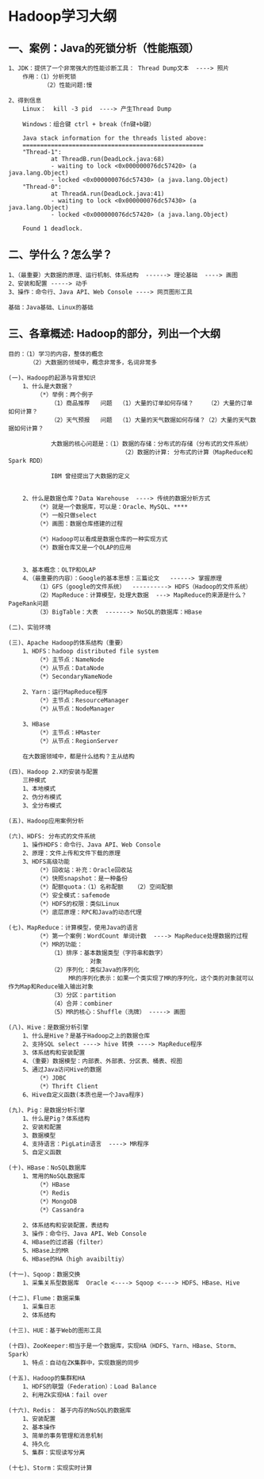 
# Hadoop学习大纲

## 一、案例：Java的死锁分析（性能瓶颈）
	1、JDK：提供了一个非常强大的性能诊断工具： Thread Dump文本  ----> 照片
		作用：（1）分析死锁
		      （2）性能问题:慢

	2、得到信息
		Linux：  kill -3 pid  ----> 产生Thread Dump

		Windows：组合键 ctrl + break（fn键+b键）

		Java stack information for the threads listed above:
		===================================================
		"Thread-1":
				at ThreadB.run(DeadLock.java:68)
				- waiting to lock <0x000000076dc57420> (a java.lang.Object)
				- locked <0x000000076dc57430> (a java.lang.Object)
		"Thread-0":
				at ThreadA.run(DeadLock.java:41)
				- waiting to lock <0x000000076dc57430> (a java.lang.Object)
				- locked <0x000000076dc57420> (a java.lang.Object)

		Found 1 deadlock.

## 二、学什么？怎么学？
	1、（最重要）大数据的原理、运行机制、体系结构  ------> 理论基础  ----> 画图
	2、安装和配置 -----> 动手
	3、操作：命令行、Java API、Web Console ----> 网页图形工具

	基础：Java基础、Linux的基础


## 三、各章概述: Hadoop的部分，列出一个大纲
	目的：（1）学习的内容，整体的概念
	      （2）大数据的领域中，概念非常多，名词非常多

	(一)、Hadoop的起源与背景知识
		1、什么是大数据？
			（*）举例：两个例子
				（1）商品推荐   问题  （1）大量的订单如何存储？    （2）大量的订单如何计算？
				（2）天气预报   问题  （1）大量的天气数据如何存储？（2）大量的天气数据如何计算？

				大数据的核心问题是：（1）数据的存储：分布式的存储（分布式的文件系统）
				                    （2）数据的计算: 分布式的计算（MapReduce和Spark RDD）

				IBM 曾经提出了大数据的定义


		2、什么是数据仓库？Data Warehouse  ----> 传统的数据分析方式
			（*）就是一个数据库，可以是：Oracle、MySQL、****
			（*）一般只做select
			（*）画图：数据仓库搭建的过程

			（*）Hadoop可以看成是数据仓库的一种实现方式
			（*）数据仓库又是一个OLAP的应用


		3、基本概念：OLTP和OLAP
		4、（最重要的内容）：Google的基本思想：三篇论文   ------> 掌握原理
			（1）GFS（google的文件系统）  ----------> HDFS（Hadoop的文件系统）
			（2）MapReduce：计算模型，处理大数据  ---> MapReduce的来源是什么？ PageRank问题
			（3）BigTable：大表  -------> NoSQL的数据库：HBase

	(二)、实验环境

	(三)、Apache Hadoop的体系结构（重要）
		1、HDFS：hadoop distributed file system
			（*）主节点：NameNode
			（*）从节点：DataNode
			（*）SecondaryNameNode

		2、Yarn：运行MapReduce程序
			（*）主节点：ResourceManager
			（*）从节点：NodeManager

		3、HBase
			（*）主节点：HMaster
			（*）从节点：RegionServer

		在大数据领域中，都是什么结构？主从结构

	(四)、Hadoop 2.X的安装与配置
		三种模式
		1、本地模式
		2、伪分布模式
		3、全分布模式

	(五)、Hadoop应用案例分析

	(六)、HDFS: 分布式的文件系统
		1、操作HDFS：命令行、Java API、Web Console
		2、原理：文件上传和文件下载的原理
		3、HDFS高级功能
			（*）回收站：补充：Oracle回收站
			（*）快照snapshot：是一种备份
			（*）配额quota：（1）名称配额   （2）空间配额
			（*）安全模式：safemode
			（*）HDFS的权限：类似Linux
			（*）底层原理：RPC和Java的动态代理

	(七)、MapReduce：计算模型，使用Java的语言
			（*）第一个案例：WordCount 单词计数  ----> MapReduce处理数据的过程
			（*）MR的功能：
				（1）排序：基本数据类型（字符串和数字）
				           对象
				（2）序列化：类似Java的序列化
				     MR的序列化表示：如果一个类实现了MR的序列化，这个类的对象就可以作为Map和Reduce输入输出对象
				（3）分区：partition
				（4）合并：combiner
				（5）MR的核心：Shuffle（洗牌） -----> 画图

	(八)、Hive：是数据分析引擎
		1、什么是Hive？是基于Hadoop之上的数据仓库
		2、支持SQL select ----> hive 转换 ----> MapReduce程序
		3、体系结构和安装配置
		4、（重要）数据模型：内部表、外部表、分区表、桶表、视图
		5、通过Java访问Hive的数据
			（*）JDBC
			（*）Thrift Client
		6、Hive自定义函数(本质也是一个Java程序)

	(九)、Pig：是数据分析引擎
		1、什么是Pig？体系结构
		2、安装和配置
		3、数据模型
		4、支持语言：PigLatin语言  ----> MR程序
		5、自定义函数

	(十)、HBase：NoSQL数据库
		1、常用的NoSQL数据库
			（*）HBase
			（*）Redis
			（*）MongoDB
			（*）Cassandra

		2、体系结构和安装配置，表结构
		3、操作：命令行、Java API、Web Console
		4、HBase的过滤器（filter）
		5、HBase上的MR
		6、HBase的HA（high avaibiltiy）

	(十一)、Sqoop：数据交换
		1、采集关系型数据库  Oracle <----> Sqoop <----> HDFS、HBase、Hive

	(十二)、Flume：数据采集
		1、采集日志
		2、体系结构

	(十三)、HUE：基于Web的图形工具

	(十四)、ZooKeeper:相当于是一个数据库，实现HA（HDFS、Yarn、HBase、Storm、Spark）
		1、特点：自动在ZK集群中，实现数据的同步

	(十五)、Hadoop的集群和HA
		1、HDFS的联盟（Federation）：Load Balance
		2、利用Zk实现HA：fail over

	(十六)、Redis： 基于内存的NoSQL的数据库
		1、安装配置
		2、基本操作
		3、简单的事务管理和消息机制
		4、持久化
		5、集群：实现读写分离

	(十七)、Storm：实现实时计算
